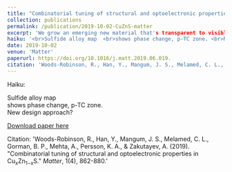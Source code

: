 ```yaml
---
title: "Combinatorial tuning of structural and optoelectronic properties in Cu<sub>x</sub>Zn<sub>1−x</sub>S"
collection: publications
permalink: /publication/2019-10-02-CuZnS-matter
excerpt: 'We grow an emerging new material that's transparent to visible light and conductive to holes, map out phase changes as a function of composition and properties (we find a metastable alloy!), and contextualize findings with other literature reports.'
haiku: '<br>Sulfide alloy map  <br>shows phase change, p-TC zone. <br>New design approach?'
date: 2019-10-02
venue: 'Matter'
paperurl: https://doi.org/10.1016/j.matt.2019.06.019.
citation: 'Woods-Robinson, R., Han, Y., Mangum, J. S., Melamed, C. L., Gorman, B. P., Mehta, A., Persson, K. A., & Zakutayev, A. (2019). &quot;Combinatorial tuning of structural and optoelectronic properties in Cu<sub>x</sub>Zn<sub>1−x</sub>S.&quot; <i>Matter</i>, 1(4), 862-880.'
---
```


Haiku:

Sulfide alloy map
<br>shows phase change, p-TC zone.
<br>New design approach?


[Download paper here](https://perssongroup.lbl.gov/papers/woods-robinson-2019-CuZnS.pdf)

Citation: 'Woods-Robinson, R., Han, Y., Mangum, J. S., Melamed, C. L., Gorman, B. P., Mehta, A., Persson, K. A., & Zakutayev, A. (2019). &quot;Combinatorial tuning of structural and optoelectronic properties in Cu<sub>x</sub>Zn<sub>1−x</sub>S.&quot; <i>Matter</i>, 1(4), 862-880.'
